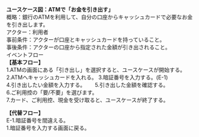 **ユースケース図：ATMで「お金を引き出す」**  
概略：銀行のATMを利用して、自分の口座からキャッシュカードで必要なお金を引き出します。  
アクター：利用者  
事前条件：アクターが口座とキャッシュカードを持っていること。  
事後条件：アクターの口座から指定された金額が引き出されること。  
イベントフロー  
**【基本フロー】**  
1.ATMの画面にある「引き出し」を選択すると、ユースケースが開始する。  
2.ATMへキャッシュカードを入れる。
3.暗証番号を入力する。(E-1)  
4.引き出したい金額を入力する。　　
5.引き出した金額を確認する。  
6.ご利用控の「要/不要」を選びます。  
7.カード、ご利用控、現金を受け取ると、ユースケースが終了する。  

**【代替フロー】**  
E-1.暗証番号を間違える。  
  1.暗証番号を入力する画面に戻る。  
 